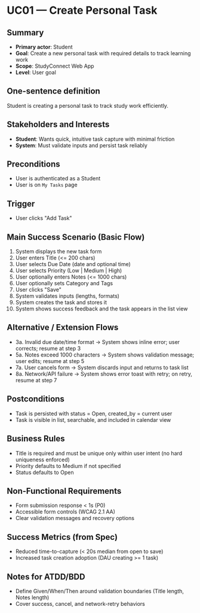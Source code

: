 # UC01 — Create Personal Task

## Summary
- **Primary actor**: Student
- **Goal**: Create a new personal task with required details to track learning work
- **Scope**: StudyConnect Web App
- **Level**: User goal

## One-sentence definition
Student is creating a personal task to track study work efficiently.

## Stakeholders and Interests
- **Student**: Wants quick, intuitive task capture with minimal friction
- **System**: Must validate inputs and persist task reliably

## Preconditions
- User is authenticated as a Student
- User is on `My Tasks` page

## Trigger
- User clicks "Add Task"

## Main Success Scenario (Basic Flow)
1. System displays the new task form
2. User enters Title (<= 200 chars)
3. User selects Due Date (date and optional time)
4. User selects Priority (Low | Medium | High)
5. User optionally enters Notes (<= 1000 chars)
6. User optionally sets Category and Tags
7. User clicks "Save"
8. System validates inputs (lengths, formats)
9. System creates the task and stores it
10. System shows success feedback and the task appears in the list view

## Alternative / Extension Flows
- 3a. Invalid due date/time format → System shows inline error; user corrects; resume at step 3
- 5a. Notes exceed 1000 characters → System shows validation message; user edits; resume at step 5
- 7a. User cancels form → System discards input and returns to task list
- 8a. Network/API failure → System shows error toast with retry; on retry, resume at step 7

## Postconditions
- Task is persisted with status = Open, created_by = current user
- Task is visible in list, searchable, and included in calendar view

## Business Rules
- Title is required and must be unique only within user intent (no hard uniqueness enforced)
- Priority defaults to Medium if not specified
- Status defaults to Open

## Non-Functional Requirements
- Form submission response < 1s (P0)
- Accessible form controls (WCAG 2.1 AA)
- Clear validation messages and recovery options

## Success Metrics (from Spec)
- Reduced time-to-capture (< 20s median from open to save)
- Increased task creation adoption (DAU creating >= 1 task)

## Notes for ATDD/BDD
- Define Given/When/Then around validation boundaries (Title length, Notes length)
- Cover success, cancel, and network-retry behaviors

